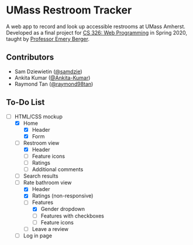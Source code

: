 # UMass Restroom Tracker
A web app to record and look up accessible restrooms at UMass Amherst. Developed as a final project for [CS 326: Web Programming](http://web-programming.org/) in Spring 2020, taught by [Professor Emery Berger](https://emeryberger.com/).

## Contributors
* Sam Dziewietin ([@samdzie](https://github.com/samdzie))
* Ankita Kumar ([@Ankita-Kumar](https://github.com/Ankita-Kumar))
* Raymond Tan ([@raymond98tan](https://github.com/raymond98tan))

## To-Do List
- [ ] HTML/CSS mockup
  - [x] Home
    - [x] Header
    - [x] Form
  - [ ] Restroom view
    - [x] Header
    - [ ] Feature icons
    - [ ] Ratings
    - [ ] Additional comments
  - [ ] Search results
  - [ ] Rate bathroom view
    - [x] Header
    - [x] Ratings (non-responsive)
    - [ ] Features 
      - [X] Gender dropdown
      - [ ] Features with checkboxes
      - [ ] Feature icons
    - [ ] Leave a review
  - [ ] Log in page
